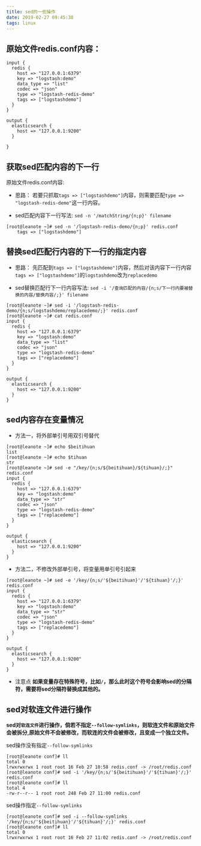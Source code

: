 ```yaml
---
title: sed的一些操作
date: 2019-02-27 09:45:38
tags: linux
---
```


## 原始文件redis.conf内容：

```
input {
  redis {
    host => "127.0.0.1:6379"
    key => "logstash:demo"
    data_type => "list"
    codec => "json"
    type => "logstash-redis-demo"
    tags => ["logstashdemo"]
  }
}

output {
  elasticsearch {
    host => "127.0.0.1:9200"
  }

}
```

## 获取sed匹配内容的下一行

原始文件redis.conf内容:

* 思路：
若要只抓取`tags => ["logstashdemo"]`内容，则需要匹配`type => "logstash-redis-demo"`这一行内容。

* sed匹配内容下一行写法:
`sed -n '/matchString/{n;p}' filename`

```
[root@leanote ~]# sed -n '/logstash-redis-demo/{n;p}' redis.conf 
    tags => ["logstashdemo"]
```

## 替换sed匹配行内容的下一行的指定内容

* 思路：
先匹配到`tags => ["logstashdemo"]`内容，然后对该内容下一行内容`tags => ["logstashdemo"]`的`logstashdemo`改为`replacedemo`

* sed替换匹配行下一行内容写法:
`sed -i '/查询匹配的内容/{n;s/下一行内要被替换的内容/替换内容/;}' filename`

```
[root@leanote ~]# sed -i '/logstash-redis-demo/{n;s/logstashdemo/replacedemo/;}' redis.conf 
[root@leanote ~]# cat redis.conf 
input {
  redis {
    host => "127.0.0.1:6379"
    key => "logstash:demo"
    data_type => "list"
    codec => "json"
    type => "logstash-redis-demo"
    tags => ["replacedemo"]
  }
}

output {
  elasticsearch {
    host => "127.0.0.1:9200"
  }
}
```

## sed内容存在变量情况

* 方法一，将外部单引号用双引号替代
```
[root@leanote ~]# echo $beitihuan
list
[root@leanote ~]# echo $tihuan   
str
[root@leanote ~]# sed -e "/key/{n;s/${beitihuan}/${tihuan}/;}" redis.conf 
input {
  redis {
    host => "127.0.0.1:6379"
    key => "logstash:demo"
    data_type => "str"
    codec => "json"
    type => "logstash-redis-demo"
    tags => ["replacedemo"]
  }
}

output {
  elasticsearch {
    host => "127.0.0.1:9200"
  }
}
```

* 方法二，不修改外部单引号，将变量用单引号引起来
```
[root@leanote ~]# sed -e '/key/{n;s/'${beitihuan}'/'${tihuan}'/;}' redis.conf 
input {
  redis {
    host => "127.0.0.1:6379"
    key => "logstash:demo"
    data_type => "str"
    codec => "json"
    type => "logstash-redis-demo"
    tags => ["replacedemo"]
  }
}

output {
  elasticsearch {
    host => "127.0.0.1:9200"
  }
}
```

* 注意点
**如果变量存在特殊符号，比如`/`，那么此时这个符号会影响sed的分隔符，需要将sed分隔符替换成其他的。**

## sed对软连文件进行操作

**sed对`软连文件`进行操作，倘若不指定`--follow-symlinks`，则软连文件和原始文件会被拆分,原始文件不会被修改，而软连的文件会被修改，且变成一个独立文件。**

sed操作没有指定`--follow-symlinks`

```
[root@leanote conf]# ll
total 0
lrwxrwxrwx 1 root root 16 Feb 27 10:58 redis.conf -> /root/redis.conf
[root@leanote conf]# sed -i '/key/{n;s/'${beitihuan}'/'${tihuan}'/;}' redis.conf 
[root@leanote conf]# ll
total 4
-rw-r--r-- 1 root root 248 Feb 27 11:00 redis.conf
```

sed操作指定`--follow-symlinks`

```
[root@leanote conf]# sed -i --follow-symlinks '/key/{n;s/'${beitihuan}'/'${tihuan}'/;}' redis.conf
[root@leanote conf]# ll
total 0
lrwxrwxrwx 1 root root 16 Feb 27 11:02 redis.conf -> /root/redis.conf
```